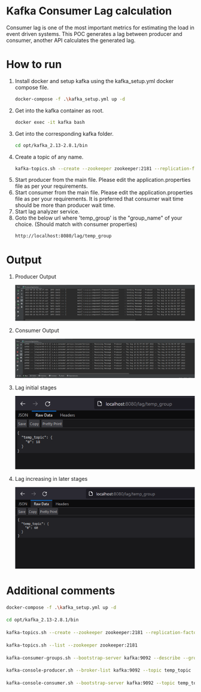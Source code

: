 # Kafka Consumer Lag calculation

Consumer lag is one of the most important metrics for estimating the load in event driven systems. This POC generates a lag between producer and consumer, another API calculates the generated lag.

# How to run
<ol>
<li>
Install docker and setup kafka using the kafka_setup.yml docker compose file.

```bash
docker-compose -f .\kafka_setup.yml up -d
```

</li>

<li>

Get into the kafka container as root.

```bash
docker exec -it kafka bash
```

</li>

<li>
Get into the corresponding kafka folder.

```bash
cd opt/kafka_2.13-2.8.1/bin
```

</li>

<li>
Create a topic of any name.

```bash
kafka-topics.sh --create --zookeeper zookeeper:2181 --replication-factor 1 --partitions 1 --topic <topic_name>
```
</li>

<li>
Start producer from the main file. Please edit the application.properties file as per your requirements.
</li>
<li>
Start consumer from the main file. Please edit the application.properties file as per your requirements.
It is preferred that consumer wait time should be more than producer wait time.
</li>
<li>
Start lag analyzer service.
</li>
<li>
Goto the below url where 'temp_group' is the "group_name" of your choice. (Should match with consumer properties) 

```bash
http://localhost:8080/lag/temp_group
```

</li>

</ol>

# Output

<ol>

<li>
Producer Output

![Producer Output](outputs/producer_out.png)
</li>

<li>
Consumer Output

![Consumer Output](outputs/consumer_out.png)
</li>

<li>
Lag initial stages

![Lag 1](outputs/lag_calculated_1.png)
</li>

<li>
Lag increasing in later stages

![Lag 3](outputs/lag_calculated_3.png)
</li>
</ol>


# Additional comments
```bash
docker-compose -f .\kafka_setup.yml up -d

cd opt/kafka_2.13-2.8.1/bin

kafka-topics.sh --create --zookeeper zookeeper:2181 --replication-factor 1 --partitions 1 --topic temp_topic

kafka-topics.sh --list --zookeeper zookeeper:2181

kafka-consumer-groups.sh --bootstrap-server kafka:9092 --describe --group temp_group

kafka-console-producer.sh --broker-list kafka:9092 --topic temp_topic

kafka-console-consumer.sh --bootstrap-server kafka:9092 --topic temp_topic --from-beginning --group temp_group
```